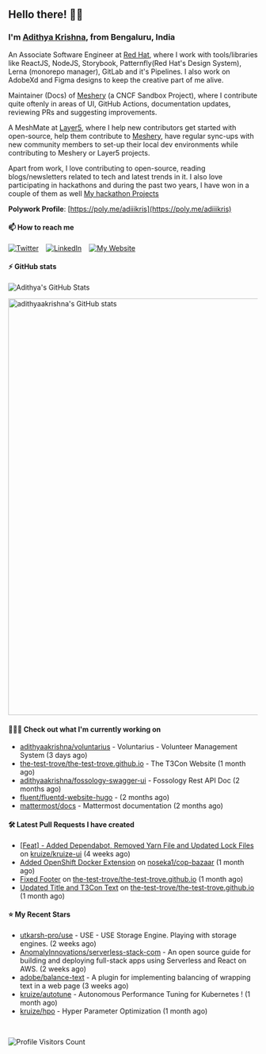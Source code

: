 ## Hello there! 👋🏻
  
### I'm [Adithya Krishna](https://adithyaakrishna.github.io/), from <b>Bengaluru, India</b></br>

An Associate Software Engineer at [Red Hat](https://www.redhat.com), where I work with tools/libraries like ReactJS, NodeJS, Storybook, Patternfly(Red Hat's Design System), Lerna (monorepo manager), GitLab and it's Pipelines. I also work on AdobeXd and Figma designs to keep the creative part of me alive.

Maintainer (Docs) of [Meshery](https://github.com/meshery) (a CNCF Sandbox Project), where I contribute quite oftenly in areas of UI, GitHub Actions, documentation updates, reviewing PRs and suggesting improvements.

A MeshMate at [Layer5](https://layer5.io), where I help new contributors get started with open-source, help them contribute to [Meshery](https://github.com/meshery), have regular sync-ups with new community members to set-up their local dev environments while contributing to Meshery or Layer5 projects.

Apart from work, I love contributing to open-source, reading blogs/newsletters related to tech and latest trends in it. I also love participating in hackathons and during the past two years, I have won in a couple of them as well [My hackathon Projects](http://bit.ly/adikris-hackathons)

**Polywork Profile**: [https://poly.me/adiiikris](https://poly.me/adiiikris)

#### 📫 How to reach me

[![Twitter](https://img.shields.io/badge/-@adii_kris-%231DA1F2?style=for-the-badge&logo=twitter&logoColor=ffffff)](https://twitter.com/adii_kris) &ensp;
[![LinkedIn](https://img.shields.io/badge/-Adithya%20Krishna-%230A67C3?style=for-the-badge&logo=linkedin&logoColor=ffffff)](https://www.linkedin.com/in/adiiikris/) &ensp;
[![My Website](https://img.shields.io/badge/-My%20Website-%230A67C3?style=for-the-badge)](https://adithyaakrishna.github.io/)


#### ⚡️ GitHub stats

![Adithya's GitHub Stats](https://github-readme-stats.vercel.app/api?username=adithyaakrishna&show_icons=true&hide_border=true&title_color=fff&icon_color=79ff97&text_color=9f9f9f&bg_color=151515)


<a href="https://quine.sh/profile/adithyaakrishna"><img src="https://stats.quine.sh/adithyaakrishna/github?simple=true" alt="adithyaakrishna's GitHub stats" width="840px"></a>

#### 🧑🏻‍💻 Check out what I'm currently working on

- [adithyaakrishna/voluntarius](https://github.com/adithyaakrishna/voluntarius) - Voluntarius - Volunteer Management System (3 days ago)
- [the-test-trove/the-test-trove.github.io](https://github.com/the-test-trove/the-test-trove.github.io) - The T3Con Website (1 month ago)
- [adithyaakrishna/fossology-swagger-ui](https://github.com/adithyaakrishna/fossology-swagger-ui) - Fossology Rest API Doc (2 months ago)
- [fluent/fluentd-website-hugo](https://github.com/fluent/fluentd-website-hugo) -  (2 months ago)
- [mattermost/docs](https://github.com/mattermost/docs) - Mattermost documentation  (2 months ago)

#### 🛠 Latest Pull Requests I have created

- [[Feat] - Added Dependabot, Removed Yarn File and Updated Lock Files](https://github.com/kruize/kruize-ui/pull/29) on [kruize/kruize-ui](https://github.com/kruize/kruize-ui) (4 weeks ago)
- [Added OpenShift Docker Extension](https://github.com/noseka1/cop-bazaar/pull/17) on [noseka1/cop-bazaar](https://github.com/noseka1/cop-bazaar) (1 month ago)
- [Fixed Footer](https://github.com/the-test-trove/the-test-trove.github.io/pull/35) on [the-test-trove/the-test-trove.github.io](https://github.com/the-test-trove/the-test-trove.github.io) (1 month ago)
- [Updated Title and T3Con Text](https://github.com/the-test-trove/the-test-trove.github.io/pull/34) on [the-test-trove/the-test-trove.github.io](https://github.com/the-test-trove/the-test-trove.github.io) (1 month ago)

#### ⭐ My Recent Stars

- [utkarsh-pro/use](https://github.com/utkarsh-pro/use) - USE - USE Storage Engine. Playing with storage engines. (2 weeks ago)
- [AnomalyInnovations/serverless-stack-com](https://github.com/AnomalyInnovations/serverless-stack-com) - An open source guide for building and deploying full-stack apps using Serverless and React on AWS. (2 weeks ago)
- [adobe/balance-text](https://github.com/adobe/balance-text) - A plugin for implementing balancing of wrapping text in a web page (3 weeks ago)
- [kruize/autotune](https://github.com/kruize/autotune) - Autonomous Performance Tuning for Kubernetes ! (1 month ago)
- [kruize/hpo](https://github.com/kruize/hpo) - Hyper Parameter Optimization (1 month ago)

<br> 

![Profile Visitors Count](https://profile-counter.glitch.me/adithyaakrishna/count.svg)
